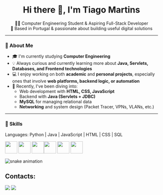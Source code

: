 <h1 align="center">Hi there 👋, I'm Tiago Martins</h1>

<p align="center">
  👨‍💻 Computer Engineering Student & Aspiring Full-Stack Developer <br/>
  📍 Based in Portugal & passionate about building useful digital solutions
</p>

---

### 🚀 About Me

- 🎓 I'm currently studying **Computer Engineering**  
- 💡 Always curious and currently learning more about **Java, Servlets, Databases, and Frontend technologies**
- 💻 I enjoy working on both **academic** and **personal projects**, especially ones that involve **web platforms, backend logic, or automation**
- 🌱 Recently, I've been diving into:
  - Web development with **HTML, CSS, JavaScript**
  - Backend with **Java (Servlets + JDBC)**
  - **MySQL** for managing relational data
  - **Networking** and system design (Packet Tracer, VPNs, VLANs, etc.)

---

### 🧠 Skills

Languages: Python | Java | JavaScript | HTML | CSS | SQL

<img src="https://cdn.jsdelivr.net/gh/devicons/devicon@latest/icons/python/python-original.svg" width="40" height="40"/>  <img src="https://cdn.jsdelivr.net/gh/devicons/devicon@latest/icons/java/java-original.svg" width="40" height="40"/> <img src="https://cdn.jsdelivr.net/gh/devicons/devicon@latest/icons/javascript/javascript-original.svg" width="40" height="40"/><img src="https://cdn.jsdelivr.net/gh/devicons/devicon@latest/icons/html5/html5-original.svg" width="40" height="40" />       <img src="https://cdn.jsdelivr.net/gh/devicons/devicon@latest/icons/css3/css3-original.svg" width="40" height="40" /> 
            <img src="https://cdn.jsdelivr.net/gh/devicons/devicon@latest/icons/mysql/mysql-original-wordmark.svg" width="40" height="40"  />



<picture>
  <source media="(prefers-color-scheme: dark)" srcset="https://raw.githubusercontent.com/TmartinsA224k/TmartinsA224k/output/github-contribution-grid-snake-dark.svg" />
  <source media="(prefers-color-scheme: light)" srcset="https://raw.githubusercontent.com/TmartinsA224k/TmartinsA224k/output/github-contribution-grid-snake.svg" />
  <img alt="snake animation" src="https://raw.githubusercontent.com/TmartinsA224k/TmartinsA224k/output/github-contribution-grid-snake.svg" />
</picture>


          
          
          
## Contacts: 
<div>
<a href="https://www.instagram.com/_m.tiago_24?igsh=MXExdGFyNGdwYW41cg==" target="_blank"><img loading="lazy" src="https://img.shields.io/badge/-Instagram-%23E4405F?style=for-the-badge&logo=instagram&logoColor=white" target="_blank"></a>
<a href="https://www.linkedin.com/in/tiago-marques-martins/" target="_blank"><img loading="lazy" src="https://img.shields.io/badge/-LinkedIn-%230077B5?style=for-the-badge&logo=linkedin&logoColor=white" target="_blank"></a>   
</div>
